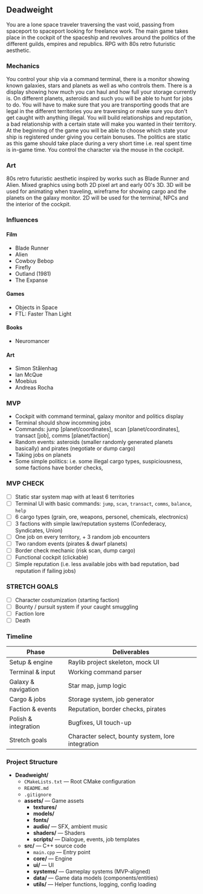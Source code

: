 ## Deadweight
You are a lone space traveler traversing the vast void, passing from spaceport to spaceport looking for freelance work. The main game takes place in the cockpit of the spaceship and revolves around the politics of the different guilds, empires and republics. RPG with 80s retro futuristic aesthetic. 

### Mechanics
You control your ship via a command terminal, there is a monitor showing known galaxies, stars and planets as well as who controls them. There is a display showing how much you can haul and how full your storage currently is. On different planets, asteroids and such you will be able to hunt for jobs to do. You will have to make sure that you are transporting goods that are legal in the different territories you are traversing or make sure you don't get caught with anything illegal. You will build relationships and reputation, a bad relationship with a certain state will make you wanted in their territory. At the beginning of the game you will be able to choose which state your ship is registered under giving you certain bonuses. The politics are static as this game should take place during a very short time i.e. real spent time is in-game time. You control the character via the mouse in the cockpit.

### Art
80s retro futuristic aesthetic inspired by works such as Blade Runner and Alien. Mixed graphics using both 2D pixel art and early 00's 3D. 3D will be used for animating when traveling, wireframe for showing cargo and the planets on the galaxy monitor. 2D will be used for the terminal, NPCs and the interior of the cockpit. 

### Influences
#### Film
* Blade Runner
* Alien
* Cowboy Bebop
* Firefly
* Outland (1981)
* The Expanse

#### Games
* Objects in Space
* FTL: Faster Than Light

#### Books
* Neuromancer

#### Art
* Simon Stålenhag
* Ian McQue
* Moebius
* Andreas Rocha


### MVP
* Cockpit with command terminal, galaxy monitor and politics display
* Terminal should show incomming jobs
* Commands: jump [planet/coordinates], scan [planet/coordinates], transact [job], comms [planet/faction] 
* Random events: asteroids (smaller randomly generated planets basically) and pirates (negotiate or dump cargo)
* Taking jobs on planets
* Some simple politics: i.e. some illegal cargo types, suspiciousness, some factions have border checks, 

### MVP CHECK

- [ ] Static star system map with at least 6 territories
- [ ] Terminal UI with basic commands: `jump`, `scan`, `transact`, `comms`, `balance`, `help`
- [ ] 6 cargo types (grain, ore, weapons, personel, chemicals, electronics)
- [ ] 3 factions with simple law/reputation systems (Confederacy, Syndicates, Union)
- [ ] One job on every territory, + 3 random job encounters
- [ ] Two random events (pirates & dwarf planets)
- [ ] Border check mechanic (risk scan, dump cargo)
- [ ] Functional cockpit (clickable)
- [ ] Simple reputation (i.e. less available jobs with bad reputation, bad reputation if failing jobs)

### STRETCH GOALS

- [ ] Character costumization (starting faction)
- [ ] Bounty / pursuit system if your caught smuggling 
- [ ] Faction lore 
- [ ] Death

### Timeline
| **Phase**              | **Deliverables**                                      |
|------------------------|--------------------------------------------------------|
| Setup & engine         | Raylib project skeleton, mock UI                      |
| Terminal & input       | Working command parser                                |
| Galaxy & navigation    | Star map, jump logic                                  |
| Cargo & jobs           | Storage system, job generator                         |
| Faction & events       | Reputation, border checks, pirates                    |
| Polish & integration   | Bugfixes, UI touch-up                                 |
| Stretch goals          | Character select, bounty system, lore integration     |

### Project Structure
- **Deadweight/**
  - `CMakeLists.txt` — Root CMake configuration
  - `README.md`
  - `.gitignore`
  - **assets/** — Game assets 
    - **textures/**
    - **models/**
    - **fonts/**
    - **audio/** — SFX, ambient music
    - **shaders/** — Shaders
    - **scripts/** — Dialogue, events, job templates
  - **src/** — C++ source code
    - `main.cpp` — Entry point
    - **core/** — Engine
    - **ui/** — UI
    - **systems/** — Gameplay systems (MVP-aligned)
    - **data/** — Game data models (components/entities)
    - **utils/** — Helper functions, logging, config loading